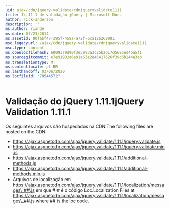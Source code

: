```yaml
---
uid: ajax/cdn/jquery-validate/cdnjqueryvalidate1111
title: 1\.11.1 de validação jQuery | Microsoft Docs
author: rick-anderson
description: ''
ms.author: riande
ms.date: 07/23/2014
ms.assetid: 80fabf47-395f-458a-a72f-6ca12b269081
msc.legacyurl: /ajax/cdn/jquery-validate/cdnjqueryvalidate1111
msc.type: content
ms.openlocfilehash: 6009370d90f3e5993a3c25b2b17d5685ed4ba5f1
ms.sourcegitcommit: e7e91932a6e91a63e2e46417626f39d6b244a3ab
ms.translationtype: MT
ms.contentlocale: pt-BR
ms.lasthandoff: 03/06/2020
ms.locfileid: "78544572"
---
```

# <a name="jquery-validation-1111"></a><span data-ttu-id="55189-102">Validação do jQuery 1.11.1</span><span class="sxs-lookup"><span data-stu-id="55189-102">jQuery Validation 1.11.1</span></span>

<span data-ttu-id="55189-103">Os seguintes arquivos são hospedados na CDN:</span><span class="sxs-lookup"><span data-stu-id="55189-103">The following files are hosted on the CDN:</span></span>

- https://ajax.aspnetcdn.com/ajax/jquery.validate/1.11.1/jquery.validate.js
- https://ajax.aspnetcdn.com/ajax/jquery.validate/1.11.1/jquery.validate.min.js
- https://ajax.aspnetcdn.com/ajax/jquery.validate/1.11.1/additional-methods.js
- https://ajax.aspnetcdn.com/ajax/jquery.validate/1.11.1/additional-methods.min.js
- <span data-ttu-id="55189-104">Arquivos de localização em https://ajax.aspnetcdn.com/ajax/jquery.validate/1.11.1/localization/messages\_##.js em que # # é o código Loc.</span><span class="sxs-lookup"><span data-stu-id="55189-104">Localization Files at https://ajax.aspnetcdn.com/ajax/jquery.validate/1.11.1/localization/messages\_##.js where ## is the loc code.</span></span>

